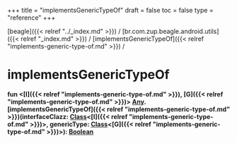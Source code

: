 +++
title = "implementsGenericTypeOf"
draft = false
toc = false
type = "reference"
+++

[beagle]({{< relref "../_index.md" >}}) / [br.com.zup.beagle.android.utils]({{< relref "_index.md" >}}) / [implementsGenericTypeOf]({{< relref "implements-generic-type-of.md" >}}) / 



# implementsGenericTypeOf  
  
<b><b>fun <[I]({{< relref "implements-generic-type-of.md" >}}), [G]({{< relref "implements-generic-type-of.md" >}})> [Any](https://kotlinlang.org/api/latest/jvm/stdlib/kotlin/-any/index.html).[implementsGenericTypeOf]({{< relref "implements-generic-type-of.md" >}})(interfaceClazz: [Class](https://developer.android.com/reference/kotlin/java/lang/Class.html)<[I]({{< relref "implements-generic-type-of.md" >}})>, genericType: [Class](https://developer.android.com/reference/kotlin/java/lang/Class.html)<[G]({{< relref "implements-generic-type-of.md" >}})>): [Boolean](https://kotlinlang.org/api/latest/jvm/stdlib/kotlin/-boolean/index.html)</b></b>  



